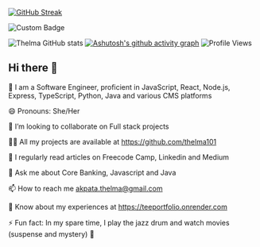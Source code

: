 [![GitHub Streak](https://github-readme-streak-stats.herokuapp.com/?user=Thelma101)](https://git.io/streak-stats)

![Custom Badge](https://img.shields.io/badge/Custom-Badge-blue)

![Thelma GitHub stats](https://github-readme-stats.vercel.app/api?username=Thelma101&show_icons=true&hide_border=true%29)
[![Ashutosh's github activity graph](https://github-readme-activity-graph.cyclic.app/graph?username=Thelma101&theme=react-dark)](https://github.com/ashutosh00710/github-readme-activity-graph)
![Profile Views](https://komarev.com/ghpvc/?username=Thelma101&color=blue)




## Hi there 👋


🥰 I am a Software Engineer, proficient in JavaScript, React, Node.js, Express, TypeScript, Python, Java and various CMS platforms

😄 Pronouns: She/Her

👯 I’m looking to collaborate on Full stack projects

👨‍💻 All my projects are available at https://github.com/thelma101

📝 I regularly read articles on Freecode Camp, Linkedin and Medium

💬 Ask me about Core Banking, Javascript and Java

📫 How to reach me akpata.thelma@gmail.com

📄 Know about my experiences at https://teeportfolio.onrender.com

⚡ Fun fact: In my spare time, I play the jazz drum and watch movies (suspense and mystery) 🌱
